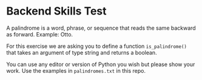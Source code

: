 # Backend Skills Test

A palindrome is a word, phrase, or sequence that reads the same backward as forward. Example: Otto.

For this exercise we are asking you to define a function `is_palindrome()` that takes an argument of type string and returns a boolean.

You can use any editor or version of Python you wish but please show your work. Use the examples in `palindromes.txt` in this repo.
